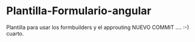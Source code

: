 # Plantilla-Formulario-angular
Plantilla para usar los formbuilders y el approuting
NUEVO COMMIT ....  :-) cuarto.

